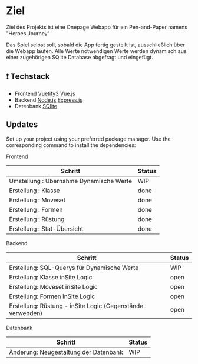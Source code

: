 # Ziel

Ziel des Projekts ist eine Onepage Webapp für ein Pen-and-Paper namens "Heroes Journey"

Das Spiel selbst soll, sobald die App fertig gestellt ist, ausschließlich über die Webapp laufen.
Alle Werte notwendigen Werte werden dynamisch aus einer zugehörigen SQlite Database abgefragt und eingefügt.

## ❗️ Techstack

- Frontend 
    [Vuetify3](https://vuetifyjs.com/en/)
    [Vue.js](https://vuejs.org/)
- Backend
    [Node.js](https://nodejs.org/en)
    [Express.js](https://expressjs.com/)
- Datenbank
    [SQlite](https://www.sqlite.org/)

## Updates

Set up your project using your preferred package manager. Use the corresponding command to install the dependencies:

Frontend

| Schritt                                                       | Status         |
|---------------------------------------------------------------|----------------|
| Umstellung : Übernahme Dynamische Werte                       | WIP            |
| Erstellung : Klasse                                           | done           |
| Erstellung : Moveset                                          | done           |
| Erstellung : Formen                                           | done           |
| Erstellung : Rüstung                                          | done           |
| Erstellung : Stat-Übersicht                                   | done           |

Backend

| Schritt                                                       | Status         |
|---------------------------------------------------------------|----------------|
| Erstellung: SQL-Querys für Dynamische Werte                   | WIP            |
| Erstellung: Klasse inSite Logic                               | open           |
| Erstellung: Moveset inSite Logic                              | open           |
| Erstellung: Formen inSite Logic                               | open           |
| Erstellung: Rüstung - inSite Logic (Gegenstände verwenden)    | open           |

Datenbank

| Schritt                                                       | Status         |
|---------------------------------------------------------------|----------------|
| Änderung: Neugestaltung der Datenbank                         | WIP            |
